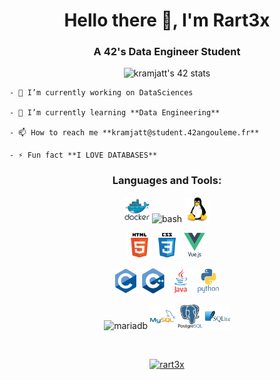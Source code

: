 <html>
  <body>
        
  <h1 align="center">Hello there 👋, I'm Rart3x</h1>
  <h3 align="center">A 42's Data Engineer Student</h3>
  <p align="center" <a href="https://github.com/oakoudad/badge42"><img src="https://badge.mediaplus.ma/levi/kramjatt?1337Badge=off&UM6P=off" alt="kramjatt's 42 stats" /> </a> </p>
  <p align="center">
    
    - 🔭 I’m currently working on DataSciences
    
    - 🌱 I’m currently learning **Data Engineering**
    
    - 📫 How to reach me **kramjatt@student.42angouleme.fr**
    
    - ⚡ Fun fact **I LOVE DATABASES**
    
  </p>
  <h3 align="center">Languages and Tools:</h3>
  <p align="center">
    <img src="https://raw.githubusercontent.com/devicons/devicon/master/icons/docker/docker-original-wordmark.svg" alt="docker" width="40" height="40"/> </a> 
    <img src="https://www.vectorlogo.zone/logos/gnu_bash/gnu_bash-icon.svg" alt="bash" width="40" height="40"/> </a>
    <img src="https://raw.githubusercontent.com/devicons/devicon/master/icons/linux/linux-original.svg" alt="linux" width="40" height="40"/> </a> 
  </p>
  <p align="center">
    <img src="https://raw.githubusercontent.com/devicons/devicon/master/icons/html5/html5-original-wordmark.svg" alt="html5" width="40" height="40"/> </a> 
    <img src="https://raw.githubusercontent.com/devicons/devicon/master/icons/css3/css3-original-wordmark.svg" alt="css3" width="40" height="40"/> </a> 
    <img src="https://raw.githubusercontent.com/devicons/devicon/master/icons/vuejs/vuejs-original-wordmark.svg" alt="vuejs" width="40" height="40"/> </a>
  </p>
  <p align="center"> 
    <img src="https://raw.githubusercontent.com/devicons/devicon/master/icons/c/c-original.svg" alt="c" width="40" height="40"/> </a> 
    <img src="https://raw.githubusercontent.com/devicons/devicon/master/icons/cplusplus/cplusplus-original.svg" alt="cplusplus" width="40" height="40"/> </a> 
    <img src="https://raw.githubusercontent.com/devicons/devicon/master/icons/java/java-original-wordmark.svg" alt="java" width="40" height="40"/> </a>
    <img src="https://raw.githubusercontent.com/devicons/devicon/master/icons/python/python-original-wordmark.svg" alt="python" width="40" height="40"/> </a>
  </p>
  <p align="center">
    <img src="https://www.vectorlogo.zone/logos/mariadb/mariadb-icon.svg" alt="mariadb" width="40" height="40"/> </a>
    <img src="https://raw.githubusercontent.com/devicons/devicon/master/icons/mysql/mysql-original-wordmark.svg" alt="mysql" width="40" height="40"/> </a>
    <img src="https://raw.githubusercontent.com/devicons/devicon/master/icons/postgresql/postgresql-original-wordmark.svg" alt="postgresql" width="40" height="40"/> </a>
    <img src="https://raw.githubusercontent.com/devicons/devicon/master/icons/sqlite/sqlite-original-wordmark.svg" alt="sqlite" width="40" height="40"/> </a>
  </p>
  
  <br>
  
  <p align="center"> <a href="https://github.com/ryo-ma/github-profile-trophy"><img src="https://github-profile-trophy.vercel.app/?username=rart3x" alt="rart3x" /></a> </p>

  </body>
</html>
